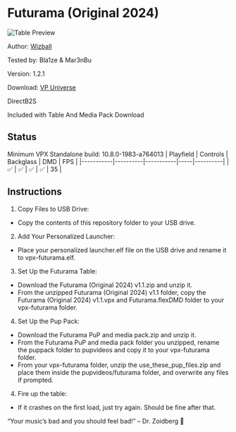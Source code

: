 # Futurama (Original 2024)

![Table Preview](https://github.com/Bla1ze/vpx-images/blob/main/vpx-futurama.png)

Author: [Wizball](https://vpuniverse.com/profile/16604-wizball/) 

Tested by: Bla1ze & Mar3nBu

Version: 1.2.1

Download: [VP Universe](https://vpuniverse.com/files/file/18010-futurama-original-2024/)

DirectB2S

Included with Table And Media Pack Download


## Status 

Minimum VPX Standalone build: 10.8.0-1983-a764013
| Playfield | Controls | Backglass | DMD | FPS | 
|-----------|----------|-----------|-----|----------|
| :white_check_mark: | :white_check_mark: | :white_check_mark: | :white_check_mark: | 35 |

## Instructions

 1. Copy Files to USB Drive:
 
- Copy the contents of this repository folder to your USB drive.
	
 2.	Add Your Personalized Launcher:
    
- Place your personalized launcher.elf file on the USB drive and rename it to vpx-futurama.elf.
	
 3.	Set Up the Futurama Table:
    
- Download the Futurama (Original 2024) v1.1.zip and unzip it.
- From the unzipped Futurama (Original 2024) v1.1 folder, copy the Futurama (Original 2024) v1.1.vpx and Futurama.flexDMD folder to your vpx-futurama folder.

 4.	Set Up the Pup Pack:
    
- Download the Futurama PuP and media pack.zip and unzip it.
- From the Futurama PuP and media pack folder you unzipped, rename the puppack folder to pupvideos and copy it to your vpx-futurama folder.
- From your vpx-futurama folder, unzip the use_these_pup_files.zip and place them inside the pupvideos/futurama folder, and overwrite any files if prompted.

 4.	Fire up the table:

- If it crashes on the first load, just try again. Should be fine after that.

“Your music’s bad and you should feel bad!” – Dr. Zoidberg 🚀




